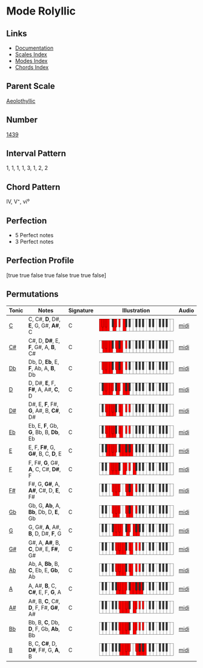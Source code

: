 # Mode Rolyllic

## Links

- [Documentation](README.md)
- [Scales Index](Scales.md)
- [Modes Index](Modes.md)
- [Chords Index](Chords.md)

## Parent Scale

[Aeolothyllic](ScaleAeolothyllic.md)

## Number

[1439](https://ianring.com/musictheory/scales/1439)

## Interval Pattern

1, 1, 1, 1, 3, 1, 2, 2

## Chord Pattern

IV, V⁺, vi⁰

## Perfection

- 5 Perfect notes
- 3 Perfect notes

## Perfection Profile

[true true false true false true true false]

## Permutations

| Tonic | Notes | Signature | Illustration | Audio |
|-------|-------|-----------|--------------|-------|
| [C](ModeCNaturalRolyllic.md) | C, C#, **D**, D#, **E**, G, G#, **A#**, C | C | ![CNaturalRolyllic](ModeCNaturalRolyllic.png) | [midi](https://github.com/edipermadi/music/blob/main/docs/ModeCNaturalRolyllic.mid?raw=true) |
| [C#](ModeCSharpRolyllic.md) | C#, D, **D#**, E, **F**, G#, A, **B**, C# | C | ![CSharpRolyllic](ModeCSharpRolyllic.png) | [midi](https://github.com/edipermadi/music/blob/main/docs/ModeCSharpRolyllic.mid?raw=true) |
| [Db](ModeDFlatRolyllic.md) | Db, D, **Eb**, E, **F**, Ab, A, **B**, Db | C | ![DFlatRolyllic](ModeDFlatRolyllic.png) | [midi](https://github.com/edipermadi/music/blob/main/docs/ModeDFlatRolyllic.mid?raw=true) |
| [D](ModeDNaturalRolyllic.md) | D, D#, **E**, F, **F#**, A, A#, **C**, D | C | ![DNaturalRolyllic](ModeDNaturalRolyllic.png) | [midi](https://github.com/edipermadi/music/blob/main/docs/ModeDNaturalRolyllic.mid?raw=true) |
| [D#](ModeDSharpRolyllic.md) | D#, E, **F**, F#, **G**, A#, B, **C#**, D# | C | ![DSharpRolyllic](ModeDSharpRolyllic.png) | [midi](https://github.com/edipermadi/music/blob/main/docs/ModeDSharpRolyllic.mid?raw=true) |
| [Eb](ModeEFlatRolyllic.md) | Eb, E, **F**, Gb, **G**, Bb, B, **Db**, Eb | C | ![EFlatRolyllic](ModeEFlatRolyllic.png) | [midi](https://github.com/edipermadi/music/blob/main/docs/ModeEFlatRolyllic.mid?raw=true) |
| [E](ModeENaturalRolyllic.md) | E, F, **F#**, G, **G#**, B, C, **D**, E | C | ![ENaturalRolyllic](ModeENaturalRolyllic.png) | [midi](https://github.com/edipermadi/music/blob/main/docs/ModeENaturalRolyllic.mid?raw=true) |
| [F](ModeFNaturalRolyllic.md) | F, F#, **G**, G#, **A**, C, C#, **D#**, F | C | ![FNaturalRolyllic](ModeFNaturalRolyllic.png) | [midi](https://github.com/edipermadi/music/blob/main/docs/ModeFNaturalRolyllic.mid?raw=true) |
| [F#](ModeFSharpRolyllic.md) | F#, G, **G#**, A, **A#**, C#, D, **E**, F# | C | ![FSharpRolyllic](ModeFSharpRolyllic.png) | [midi](https://github.com/edipermadi/music/blob/main/docs/ModeFSharpRolyllic.mid?raw=true) |
| [Gb](ModeGFlatRolyllic.md) | Gb, G, **Ab**, A, **Bb**, Db, D, **E**, Gb | C | ![GFlatRolyllic](ModeGFlatRolyllic.png) | [midi](https://github.com/edipermadi/music/blob/main/docs/ModeGFlatRolyllic.mid?raw=true) |
| [G](ModeGNaturalRolyllic.md) | G, G#, **A**, A#, **B**, D, D#, **F**, G | C | ![GNaturalRolyllic](ModeGNaturalRolyllic.png) | [midi](https://github.com/edipermadi/music/blob/main/docs/ModeGNaturalRolyllic.mid?raw=true) |
| [G#](ModeGSharpRolyllic.md) | G#, A, **A#**, B, **C**, D#, E, **F#**, G# | C | ![GSharpRolyllic](ModeGSharpRolyllic.png) | [midi](https://github.com/edipermadi/music/blob/main/docs/ModeGSharpRolyllic.mid?raw=true) |
| [Ab](ModeAFlatRolyllic.md) | Ab, A, **Bb**, B, **C**, Eb, E, **Gb**, Ab | C | ![AFlatRolyllic](ModeAFlatRolyllic.png) | [midi](https://github.com/edipermadi/music/blob/main/docs/ModeAFlatRolyllic.mid?raw=true) |
| [A](ModeANaturalRolyllic.md) | A, A#, **B**, C, **C#**, E, F, **G**, A | C | ![ANaturalRolyllic](ModeANaturalRolyllic.png) | [midi](https://github.com/edipermadi/music/blob/main/docs/ModeANaturalRolyllic.mid?raw=true) |
| [A#](ModeASharpRolyllic.md) | A#, B, **C**, C#, **D**, F, F#, **G#**, A# | C | ![ASharpRolyllic](ModeASharpRolyllic.png) | [midi](https://github.com/edipermadi/music/blob/main/docs/ModeASharpRolyllic.mid?raw=true) |
| [Bb](ModeBFlatRolyllic.md) | Bb, B, **C**, Db, **D**, F, Gb, **Ab**, Bb | C | ![BFlatRolyllic](ModeBFlatRolyllic.png) | [midi](https://github.com/edipermadi/music/blob/main/docs/ModeBFlatRolyllic.mid?raw=true) |
| [B](ModeBNaturalRolyllic.md) | B, C, **C#**, D, **D#**, F#, G, **A**, B | C | ![BNaturalRolyllic](ModeBNaturalRolyllic.png) | [midi](https://github.com/edipermadi/music/blob/main/docs/ModeBNaturalRolyllic.mid?raw=true) |
